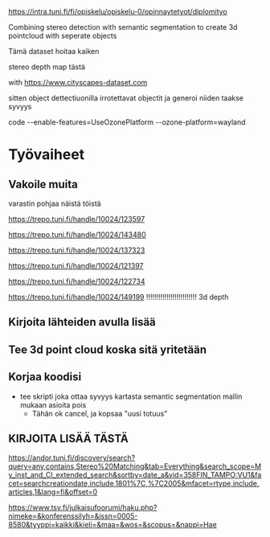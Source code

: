 https://intra.tuni.fi/fi/opiskelu/opiskelu-0/opinnaytetyot/diplomityo


Combining stereo detection with semantic segmentation to create 3d pointcloud with seperate objects

Tämä dataset hoitaa kaiken

stereo depth map tästä

with https://www.cityscapes-dataset.com

sitten object dettectiuonilla irrotettavat objectit ja generoi niiden taakse syvyys


code --enable-features=UseOzonePlatform --ozone-platform=wayland

# Työvaiheet

## Vakoile muita

varastin pohjaa näistä töistä

https://trepo.tuni.fi/handle/10024/123597

https://trepo.tuni.fi/handle/10024/143480

https://trepo.tuni.fi/handle/10024/137323

https://trepo.tuni.fi/handle/10024/121397

https://trepo.tuni.fi/handle/10024/122734

https://trepo.tuni.fi/handle/10024/149199   !!!!!!!!!!!!!!!!!!!!!!!!! 3d depth



## Kirjoita lähteiden avulla lisää

## Tee 3d point cloud koska sitä yritetään

## Korjaa koodisi


- tee skripti joka ottaa syvyys kartasta semantic segmentation mallin mukaan asioita pois
    - Tähän ok cancel, ja kopsaa "uusi totuus"



## KIRJOITA LISÄÄ TÄSTÄ



https://andor.tuni.fi/discovery/search?query=any,contains,Stereo%20Matching&tab=Everything&search_scope=My_inst_and_CI_extended_search&sortby=date_a&vid=358FIN_TAMPO:VU1&facet=searchcreationdate,include,1801%7C,%7C2005&mfacet=rtype,include,articles,1&lang=fi&offset=0

https://www.tsv.fi/julkaisufoorumi/haku.php?nimeke=&konferenssilyh=&issn=0005-8580&tyyppi=kaikki&kieli=&maa=&wos=&scopus=&nappi=Hae

